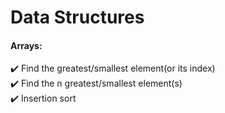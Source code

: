 # Data Structures
#### Arrays:
:heavy_check_mark: Find the greatest/smallest element(or its index) 
<br>
:heavy_check_mark: Find the n greatest/smallest element(s)
<br>
:heavy_check_mark: Insertion sort

